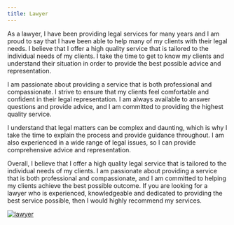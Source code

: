 ```yaml
---
title: Lawyer
---
```


As a lawyer, I have been providing legal services for many years and I am proud to say that I have been able to help many of my clients with their legal needs. I believe that I offer a high quality service that is tailored to the individual needs of my clients. I take the time to get to know my clients and understand their situation in order to provide the best possible advice and representation.

I am passionate about providing a service that is both professional and compassionate. I strive to ensure that my clients feel comfortable and confident in their legal representation. I am always available to answer questions and provide advice, and I am committed to providing the highest quality service.

I understand that legal matters can be complex and daunting, which is why I take the time to explain the process and provide guidance throughout. I am also experienced in a wide range of legal issues, so I can provide comprehensive advice and representation.

Overall, I believe that I offer a high quality legal service that is tailored to the individual needs of my clients. I am passionate about providing a service that is both professional and compassionate, and I am committed to helping my clients achieve the best possible outcome. If you are looking for a lawyer who is experienced, knowledgeable and dedicated to providing the best service possible, then I would highly recommend my services.

[![lawyer](<https://dabuttonfactory.com/button.png?t=CHECK+SERVICE&f=Noto+Sans-Bold&ts=26&tc=fff&hp=45&vp=20&c=11&bgt=unicolored&bgc=4bd42f>)](<https://londonexpertfinder.com/link>)